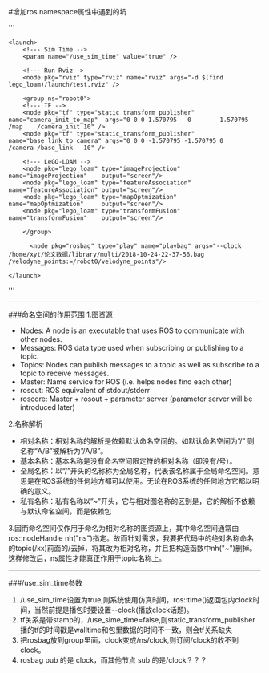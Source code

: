 #增加ros namespace属性中遇到的坑

'''

    <launch>    
        <!--- Sim Time -->
        <param name="/use_sim_time" value="true" />
    
        <!--- Run Rviz-->
        <node pkg="rviz" type="rviz" name="rviz" args="-d $(find lego_loam)/launch/test.rviz" />
        
        <group ns="robot0">
        <!--- TF -->
        <node pkg="tf" type="static_transform_publisher" name="camera_init_to_map"  args="0 0 0 1.570795   0        1.570795 /map    /camera_init 10" />
        <node pkg="tf" type="static_transform_publisher" name="base_link_to_camera" args="0 0 0 -1.570795 -1.570795 0        /camera /base_link   10" />
    
        <!--- LeGO-LOAM -->    
        <node pkg="lego_loam" type="imageProjection"    name="imageProjection"    output="screen"/>
        <node pkg="lego_loam" type="featureAssociation" name="featureAssociation" output="screen"/>
        <node pkg="lego_loam" type="mapOptmization"     name="mapOptmization"     output="screen"/>
        <node pkg="lego_loam" type="transformFusion"    name="transformFusion"    output="screen"/>
        
        </group>
        
          <node pkg="rosbag" type="play" name="playbag" args="--clock /home/xyt/论文数据/library/multi/2018-10-24-22-37-56.bag /velodyne_points:=/robot0/velodyne_points"/>
    
    </launch>
    
'''

******
###命名空间的作用范围 
1.图资源

   + Nodes: A node is an executable that uses ROS to communicate with other nodes.
   + Messages: ROS data type used when subscribing or publishing to a topic.
   + Topics: Nodes can publish messages to a topic as well as subscribe to a topic to receive messages.
   + Master: Name service for ROS (i.e. helps nodes find each other)
   + rosout: ROS equivalent of stdout/stderr
   + roscore: Master + rosout + parameter server (parameter server will be introduced later)

2.名称解析

   + 相对名称：相对名称的解析是依赖默认命名空间的。如默认命名空间为”/” 则名称“A/B”被解析为”/A/B”。
   + 基本名称：基本名称是没有命名空间限定符的相对名称（即没有/号）。
   + 全局名称：以“/”开头的名称称为全局名称，代表该名称属于全局命名空间。意思是在ROS系统的任何地方都可以使用。无论在ROS系统的任何地方它都以明确的意义。
   + 私有名称：私有名称以”~”开头，它与相对图名称的区别是，它的解析不依赖与默认命名空间，而是依赖包
   
3.因而命名空间仅作用于命名为相对名称的图资源上，其中命名空间通常由ros::nodeHandle nh("ns")指定。故而针对需求，我要把代码中的绝对名称命名的topic(/xx)前面的/去掉，将其改为相对名称，并且把构造函数中nh("~")删掉。这样修改后，ns属性才能真正作用于topic名称上。

******
###/use_sim_time参数
1. /use_sim_time设置为true,则系统使用仿真时间，ros::time()返回包内clock时间，当然前提是播包时要设置--clock(播放clock话题)。
2. tf关系是带stamp的，/use_sime_time=false,则static_transform_publisher播的tf的时间戳是walltime和包里数据的时间不一致，则会tf关系缺失
3. 把rosbag放到group里面，clock变成/ns/clock,则订阅/clock的收不到clock。
4. rosbag pub 的是 clock，而其他节点 sub 的是/clock？？？